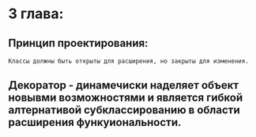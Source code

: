 # 3 глава:

## Принцип проектирования:
    Классы должны быть открыты для расширения, но закрыты для изменения.

## Декоратор - динамечиски наделяет объект новывми возможностями и является гибкой алтернативой субклассированию в области расширения функуиональности. 
